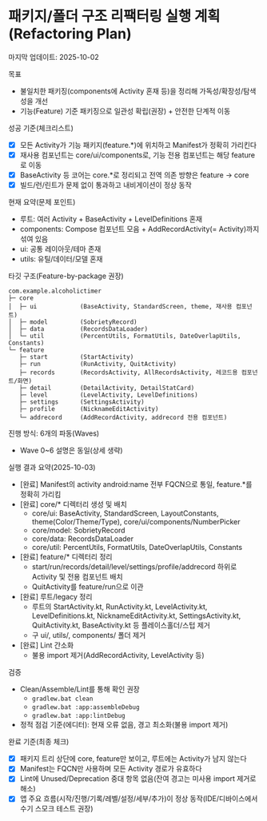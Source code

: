 # 패키지/폴더 구조 리팩터링 실행 계획(Refactoring Plan)

마지막 업데이트: 2025-10-02

목표
- 불일치한 패키징(components에 Activity 혼재 등)을 정리해 가독성/확장성/탐색성을 개선
- 기능(Feature) 기준 패키징으로 일관성 확립(권장) + 안전한 단계적 이동

성공 기준(체크리스트)
- [x] 모든 Activity가 기능 패키지(feature.*)에 위치하고 Manifest가 정확히 가리킨다
- [x] 재사용 컴포넌트는 core/ui/components로, 기능 전용 컴포넌트는 해당 feature로 이동
- [x] BaseActivity 등 코어는 core.*로 정리되고 전역 의존 방향은 feature -> core
- [x] 빌드/런/린트가 문제 없이 통과하고 내비게이션이 정상 동작

현재 요약(문제 포인트)
- 루트: 여러 Activity + BaseActivity + LevelDefinitions 혼재
- components: Compose 컴포넌트 모음 + AddRecordActivity(= Activity)까지 섞여 있음
- ui: 공통 레이아웃/테마 존재
- utils: 유틸/데이터/모델 혼재

타깃 구조(Feature-by-package 권장)
```
com.example.alcoholictimer
├─ core
│  ├─ ui            (BaseActivity, StandardScreen, theme, 재사용 컴포넌트)
│  ├─ model         (SobrietyRecord)
│  ├─ data          (RecordsDataLoader)
│  └─ util          (PercentUtils, FormatUtils, DateOverlapUtils, Constants)
└─ feature
   ├─ start         (StartActivity)
   ├─ run           (RunActivity, QuitActivity)
   ├─ records       (RecordsActivity, AllRecordsActivity, 레코드용 컴포넌트/화면)
   ├─ detail        (DetailActivity, DetailStatCard)
   ├─ level         (LevelActivity, LevelDefinitions)
   ├─ settings      (SettingsActivity)
   ├─ profile       (NicknameEditActivity)
   └─ addrecord     (AddRecordActivity, addrecord 전용 컴포넌트)
```

진행 방식: 6개의 파동(Waves)
- Wave 0~6 설명은 동일(상세 생략)

실행 결과 요약(2025-10-03)
- [완료] Manifest의 activity android:name 전부 FQCN으로 통일, feature.*를 정확히 가리킴
- [완료] core/* 디렉터리 생성 및 배치
  - core/ui: BaseActivity, StandardScreen, LayoutConstants, theme(Color/Theme/Type), core/ui/components/NumberPicker
  - core/model: SobrietyRecord
  - core/data: RecordsDataLoader
  - core/util: PercentUtils, FormatUtils, DateOverlapUtils, Constants
- [완료] feature/* 디렉터리 정리
  - start/run/records/detail/level/settings/profile/addrecord 하위로 Activity 및 전용 컴포넌트 배치
  - QuitActivity를 feature/run으로 이관
- [완료] 루트/legacy 정리
  - 루트의 StartActivity.kt, RunActivity.kt, LevelActivity.kt, LevelDefinitions.kt, NicknameEditActivity.kt, SettingsActivity.kt, QuitActivity.kt, BaseActivity.kt 등 플레이스홀더/스텁 제거
  - 구 ui/, utils/, components/ 폴더 제거
- [완료] Lint 간소화
  - 불용 import 제거(AddRecordActivity, LevelActivity 등)

검증
- Clean/Assemble/Lint를 통해 확인 권장
  - `gradlew.bat clean`
  - `gradlew.bat :app:assembleDebug`
  - `gradlew.bat :app:lintDebug`
- 정적 점검 기준(에디터): 현재 오류 없음, 경고 최소화(불용 import 제거)

완료 기준(최종 체크)
- [x] 패키지 트리 상단에 core, feature만 보이고, 루트에는 Activity가 남지 않는다
- [x] Manifest는 FQCN만 사용하며 모든 Activity 경로가 유효하다
- [x] Lint에 Unused/Deprecation 중대 항목 없음(잔여 경고는 미사용 import 제거로 해소)
- [x] 앱 주요 흐름(시작/진행/기록/레벨/설정/세부/추가)이 정상 동작(IDE/디바이스에서 수기 스모크 테스트 권장)
